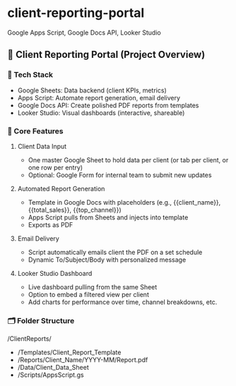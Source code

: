 # client-reporting-portal
Google Apps Script, Google Docs API, Looker Studio

## 💼 Client Reporting Portal (Project Overview)
### 🔧 Tech Stack
- Google Sheets: Data backend (client KPIs, metrics)
- Apps Script: Automate report generation, email delivery
- Google Docs API: Create polished PDF reports from templates
- Looker Studio: Visual dashboards (interactive, shareable)

### 📐 Core Features
1. Client Data Input
    - One master Google Sheet to hold data per client (or tab per client, or one row per entry)
    - Optional: Google Form for internal team to submit new updates

2. Automated Report Generation
    - Template in Google Docs with placeholders (e.g., {{client_name}}, {{total_sales}}, {{top_channel}})
    - Apps Script pulls from Sheets and injects into template
    - Exports as PDF

3. Email Delivery
    - Script automatically emails client the PDF on a set schedule
    - Dynamic To/Subject/Body with personalized message

4. Looker Studio Dashboard
    - Live dashboard pulling from the same Sheet
    - Option to embed a filtered view per client
    - Add charts for performance over time, channel breakdowns, etc.

### 🗂️ Folder Structure
/ClientReports/
  - /Templates/Client_Report_Template
  - /Reports/Client_Name/YYYY-MM/Report.pdf
  - /Data/Client_Data_Sheet
  - /Scripts/AppsScript.gs

